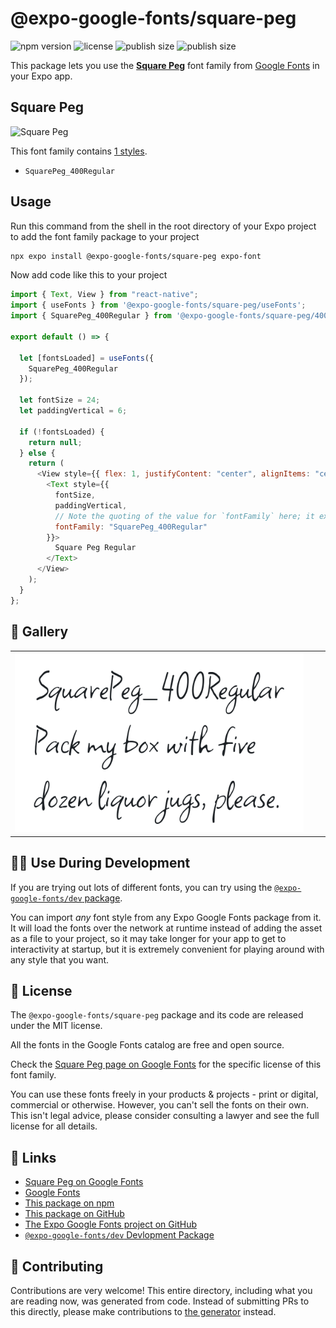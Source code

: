 # @expo-google-fonts/square-peg

![npm version](https://flat.badgen.net/npm/v/@expo-google-fonts/square-peg)
![license](https://flat.badgen.net/github/license/expo/google-fonts)
![publish size](https://flat.badgen.net/packagephobia/install/@expo-google-fonts/square-peg)
![publish size](https://flat.badgen.net/packagephobia/publish/@expo-google-fonts/square-peg)

This package lets you use the [**Square Peg**](https://fonts.google.com/specimen/Square+Peg) font family from [Google Fonts](https://fonts.google.com/) in your Expo app.

## Square Peg

![Square Peg](./font-family.png)

This font family contains [1 styles](#-gallery).

- `SquarePeg_400Regular`

## Usage

Run this command from the shell in the root directory of your Expo project to add the font family package to your project

```sh
npx expo install @expo-google-fonts/square-peg expo-font
```

Now add code like this to your project

```js
import { Text, View } from "react-native";
import { useFonts } from '@expo-google-fonts/square-peg/useFonts';
import { SquarePeg_400Regular } from '@expo-google-fonts/square-peg/400Regular';

export default () => {

  let [fontsLoaded] = useFonts({
    SquarePeg_400Regular
  });

  let fontSize = 24;
  let paddingVertical = 6;

  if (!fontsLoaded) {
    return null;
  } else {
    return (
      <View style={{ flex: 1, justifyContent: "center", alignItems: "center" }}>
        <Text style={{
          fontSize,
          paddingVertical,
          // Note the quoting of the value for `fontFamily` here; it expects a string!
          fontFamily: "SquarePeg_400Regular"
        }}>
          Square Peg Regular
        </Text>
      </View>
    );
  }
};
```

## 🔡 Gallery


||||
|-|-|-|
|![SquarePeg_400Regular](./400Regular/SquarePeg_400Regular.ttf.png)||||


## 👩‍💻 Use During Development

If you are trying out lots of different fonts, you can try using the [`@expo-google-fonts/dev` package](https://github.com/expo/google-fonts/tree/master/font-packages/dev#readme).

You can import _any_ font style from any Expo Google Fonts package from it. It will load the fonts over the network at runtime instead of adding the asset as a file to your project, so it may take longer for your app to get to interactivity at startup, but it is extremely convenient for playing around with any style that you want.


## 📖 License

The `@expo-google-fonts/square-peg` package and its code are released under the MIT license.

All the fonts in the Google Fonts catalog are free and open source.

Check the [Square Peg page on Google Fonts](https://fonts.google.com/specimen/Square+Peg) for the specific license of this font family.

You can use these fonts freely in your products & projects - print or digital, commercial or otherwise. However, you can't sell the fonts on their own. This isn't legal advice, please consider consulting a lawyer and see the full license for all details.

## 🔗 Links

- [Square Peg on Google Fonts](https://fonts.google.com/specimen/Square+Peg)
- [Google Fonts](https://fonts.google.com/)
- [This package on npm](https://www.npmjs.com/package/@expo-google-fonts/square-peg)
- [This package on GitHub](https://github.com/expo/google-fonts/tree/master/font-packages/square-peg)
- [The Expo Google Fonts project on GitHub](https://github.com/expo/google-fonts)
- [`@expo-google-fonts/dev` Devlopment Package](https://github.com/expo/google-fonts/tree/master/font-packages/dev)

## 🤝 Contributing

Contributions are very welcome! This entire directory, including what you are reading now, was generated from code. Instead of submitting PRs to this directly, please make contributions to [the generator](https://github.com/expo/google-fonts/tree/master/packages/generator) instead.
